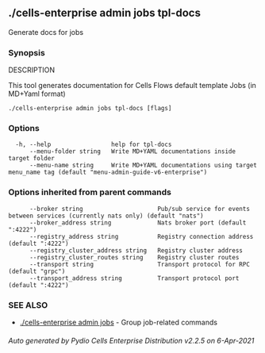 ## ./cells-enterprise admin jobs tpl-docs

Generate docs for jobs

### Synopsis


DESCRIPTION

  This tool generates documentation for Cells Flows default template Jobs (in MD+Yaml format)


```
./cells-enterprise admin jobs tpl-docs [flags]
```

### Options

```
  -h, --help                 help for tpl-docs
      --menu-folder string   Write MD+YAML documentations inside target folder
      --menu-name string     Write MD+YAML documentations using target menu_name tag (default "menu-admin-guide-v6-enterprise")
```

### Options inherited from parent commands

```
      --broker string                     Pub/sub service for events between services (currently nats only) (default "nats")
      --broker_address string             Nats broker port (default ":4222")
      --registry_address string           Registry connection address (default ":4222")
      --registry_cluster_address string   Registry cluster address
      --registry_cluster_routes string    Registry cluster routes
      --transport string                  Transport protocol for RPC (default "grpc")
      --transport_address string          Transport protocol port (default ":4222")
```

### SEE ALSO

* [./cells-enterprise admin jobs](./cells-enterprise-admin-jobs)	 - Group job-related commands

###### Auto generated by Pydio Cells Enterprise Distribution v2.2.5 on 6-Apr-2021
